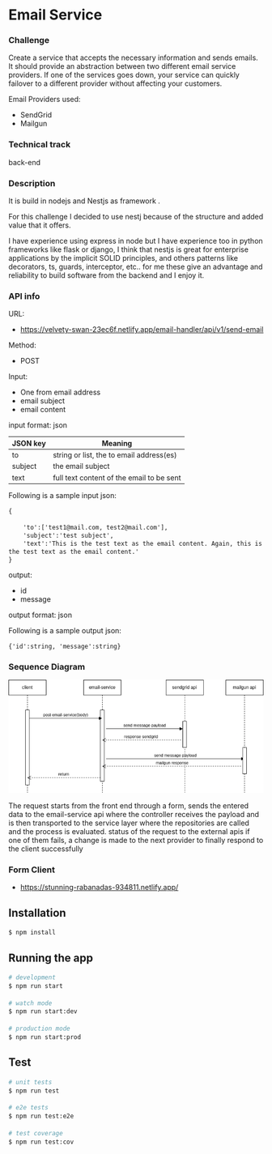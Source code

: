 # Email Service

### Challenge 

Create a service that accepts the necessary information and sends emails. It should provide an abstraction between two different email service providers. If one of the services goes down, your service can quickly failover to a different provider without affecting your customers.

Email Providers used:
- SendGrid
- Mailgun

### Technical track
back-end

### Description
It is build in nodejs and Nestjs as framework .

For this challenge I decided to use nestj because of the structure and added value that it offers.

I have experience using express in node but I have experience too in python 
frameworks like flask or django, I think that nestjs is great for enterprise applications
by the implicit SOLID principles, and others patterns like decorators, ts, guards, interceptor, etc..
for me these give an advantage and reliability to build software from the backend and I enjoy it.

### API info
URL:
- https://velvety-swan-23ec6f.netlify.app/email-handler/api/v1/send-email

Method:<br> 
  -  POST

Input:
- One from email address
- email subject
- email content

input format: json

JSON key | Meaning
-------- | -------
to       | string or list, the to email address(es)
subject  | the email subject
text     | full text content of the email to be sent


Following is a sample input json:
```
{

    'to':['test1@mail.com, test2@mail.com'],
    'subject':'test subject',
    'text':'This is the test text as the email content. Again, this is the test text as the email content.'
}
```

output:
- id
- message

output format: json

Following is a sample output json:
```
{'id':string, 'message':string}
```

### Sequence Diagram

![Sequence Diagram](public/sequence-diagram.png)

The request starts from the front end through a form, sends the entered data to the 
email-service api where the controller receives the payload and is then transported to the 
service layer where the repositories are called and the process is evaluated. 
status of the request to the external apis
if one of them fails, a change is made to the next provider
to finally respond to the client successfully


### Form Client
- https://stunning-rabanadas-934811.netlify.app/



## Installation

```bash
$ npm install
```

## Running the app

```bash
# development
$ npm run start

# watch mode
$ npm run start:dev

# production mode
$ npm run start:prod
```

## Test

```bash
# unit tests
$ npm run test

# e2e tests
$ npm run test:e2e

# test coverage
$ npm run test:cov
```








